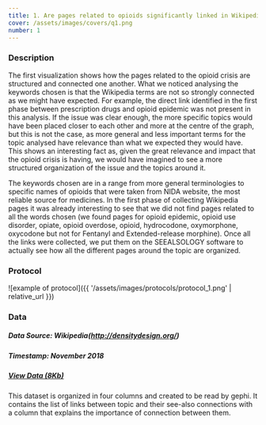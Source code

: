 ```yaml
---
title: 1. Are pages related to opioids significantly linked in Wikipedia?
cover: /assets/images/covers/q1.png
number: 1
---
```

### Description
The first visualization shows how the pages related to the opioid crisis are structured and connected one another. What we noticed analysing the keywords chosen is that the Wikipedia terms are not so strongly connected as we might have expected. For example, the direct link identified in the first phase between prescription drugs and opioid epidemic was not present in this analysis. If the issue was clear enough, the more specific topics would have been placed closer to each other and more at the centre of the graph, but this is not the case, as more general and less important terms for the topic analysed have relevance than what we expected they would have. This shows an interesting fact as, given the great relevance and impact that the opioid crisis is having, we would have imagined to see a more structured organization of the issue and the topics around it.

The keywords chosen are in a range from more general terminologies to specific names of opioids that were taken from NIDA website, the most reliable source for medicines. In the first phase of collecting Wikipedia pages it was already interesting to see that we did not find pages related to all the words chosen (we found pages for opioid epidemic, opioid use disorder, opiate, opioid overdose, opioid, hydrocodone, oxymorphone, oxycodone but not for Fentanyl and Extended-release morphine). Once all the links were collected, we put them on the SEEALSOLOGY software to actually see how all the different pages around the topic are organized.

### Protocol

![example of protocol]({{ '/assets/images/protocols/protocol_1.png' | relative_url }})



### Data
##### Data Source: Wikipedia(http://densitydesign.org/)
##### Timestamp: November 2018
##### [View Data (8Kb)](http:/assets/images/dataset/protocol1-wikipedia.csv)
This dataset is organized in four columns and created to be read by gephi. It contains the list of links between topic and their see-also connections with a column that explains the importance of connection between them.
